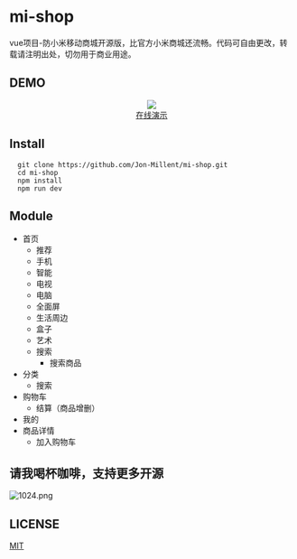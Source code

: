 # mi-shop
vue项目-防小米移动商城开源版，比官方小米商城还流畅。代码可自由更改，转载请注明出处，切勿用于商业用途。

## DEMO
<div align="center">
  <img src="https://qr.api.cli.im/qr?data=http%253A%252F%252Fshow.thisummer.com%252Fmi&level=H&transparent=false&bgcolor=%23ffffff&forecolor=%23000000&blockpixel=12&marginblock=1&logourl=&size=280&kid=cliim&key=22999c679b90305351c44aff4cf5456c">
  
</div>
<div align="center">
  <a href="http://show.thisummer.com/mi">在线演示</a>
</div>

## Install
```
  git clone https://github.com/Jon-Millent/mi-shop.git
  cd mi-shop
  npm install
  npm run dev
```
## Module
* 首页
  * 推荐
  * 手机
  * 智能
  * 电视
  * 电脑
  * 全面屏
  * 生活周边
  * 盒子
  * 艺术
  * 搜索
    * 搜索商品
* 分类
  * 搜索
* 购物车
  * 结算（商品增删）
* 我的
* 商品详情
  * 加入购物车
## 请我喝杯咖啡，支持更多开源
![1024.png](https://i.loli.net/2018/07/25/5b57cb91a44a1.png)
## LICENSE
<a href="http://opensource.org/licenses/MIT">MIT</a>
